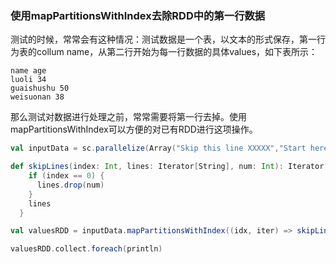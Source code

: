 ### 使用mapPartitionsWithIndex去除RDD中的第一行数据

测试的时候，常常会有这种情况：测试数据是一个表，以文本的形式保存，第一行为表的collum name，从第二行开始为每一行数据的具体values，如下表所示：

```
name age
luoli 34
guaishushu 50
weisuonan 38
```

那么测试对数据进行处理之前，常常需要将第一行去掉。使用mapPartitionsWithIndex可以方便的对已有RDD进行这项操作。

```scala
val inputData = sc.parallelize(Array("Skip this line XXXXX","Start here instead AAAA","Second line to work with BBB"))

def skipLines(index: Int, lines: Iterator[String], num: Int): Iterator[String] = {
    if (index == 0) {
      lines.drop(num)
    }
    lines
  }

val valuesRDD = inputData.mapPartitionsWithIndex((idx, iter) => skipLines(idx, iter, numLinesToSkip))

valuesRDD.collect.foreach(println)
```
